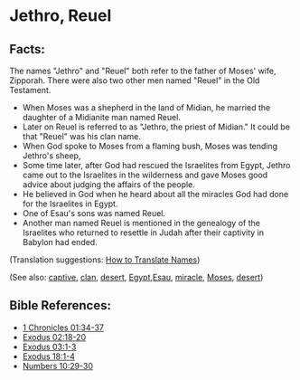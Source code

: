 # Jethro, Reuel #

## Facts: ##

The names "Jethro" and "Reuel" both refer to the father of Moses' wife, Zipporah. There were also two other men named "Reuel" in the Old Testament.

* When Moses was a shepherd in the land of Midian, he married the daughter of a Midianite man named Reuel.
* Later on Reuel is referred to as "Jethro, the priest of Midian."  It could be that "Reuel" was his clan name.
* When God spoke to Moses from a flaming bush, Moses was tending Jethro's sheep, 
* Some time later, after God had rescued the Israelites from Egypt, Jethro came out to the Israelites in the wilderness and gave Moses good advice about judging the affairs of the people.
* He believed in God when he heard about all the miracles God had done for the Israelites in Egypt.
* One of Esau's sons was named Reuel.
* Another man named Reuel is mentioned in the genealogy of the Israelites who returned to resettle in Judah after their captivity in Babylon had ended. 

(Translation suggestions: [How to Translate Names](en/ta-vol1/translate/man/translate-names))

(See also: [captive](../other/captive.md), [clan](../other/clan.md), [desert](../other/desert.md), [Egypt](../other/egypt.md),[Esau](../other/esau.md), [miracle](../kt/miracle.md), [Moses](../other/moses.md), [desert](../other/desert.md))

## Bible References: ##

* [1 Chronicles 01:34-37](en/tn/1ch/help/01/34)
* [Exodus 02:18-20](en/tn/exo/help/02/18)
* [Exodus 03:1-3](en/tn/exo/help/03/01)
* [Exodus 18:1-4](en/tn/exo/help/18/01)
* [Numbers 10:29-30](en/tn/num/help/10/29)